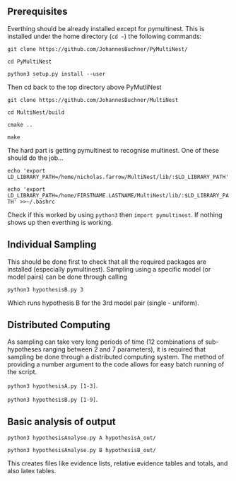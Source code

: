 ## Prerequisites
Everthing should be already installed except for pymultinest. This is installed under the home directory (`cd ~`) the following commands:

`git clone https://github.com/JohannesBuchner/PyMultiNest/`

`cd PyMultiNest`

`python3 setup.py install --user`

Then cd back to the top directory above PyMutliNest

`git clone https://github.com/JohannesBuchner/MultiNest`

`cd MultiNest/build`

`cmake ..`

`make`

The hard part is getting pymultinest to recognise multinest. One of these should do the job...

`echo 'export LD_LIBRARY_PATH=/home/nicholas.farrow/MultiNest/lib/:$LD_LIBRARY_PATH'`

`echo 'export LD_LIBRARY_PATH=/home/FIRSTNAME.LASTNAME/MultiNest/lib/:$LD_LIBRARY_PATH' >>~/.bashrc`

Check if this worked by using `python3` then `import pymultinest`. If nothing shows up then everthing is working.


## Individual Sampling
This should be done first to check that all the required packages are installed (especially pymultinest).
Sampling using a specific model (or model pairs) can be done through calling

`python3 hypothesisB.py 3`

Which runs hypothesis B for the 3rd model pair (single - uniform).


## Distributed Computing
As sampling can take very long periods of time (12 combinations of sub-hypotheses ranging between 2 and 7 parameters), it is required that sampling be done through a distributed computing system. 
The method of providing a number argument to the code allows for easy batch running of the script.

`python3 hypothesisA.py [1-3]`.

`python3 hypothesisB.py [1-9]`.

##  Basic analysis of output
`python3 hypothesisAnalyse.py A hypothesisA_out/`

`python3 hypothesisAnalyse.py B hypothesisB_out/`

This creates files like evidence lists, relative evidence tables and totals, and also latex tables.
